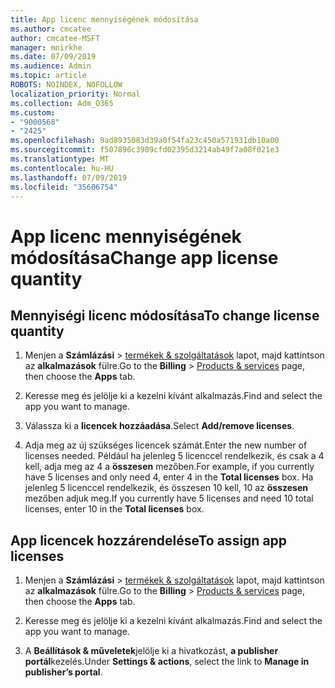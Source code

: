 ```yaml
---
title: App licenc mennyiségének módosítása
ms.author: cmcatee
author: cmcatee-MSFT
manager: mnirkhe
ms.date: 07/09/2019
ms.audience: Admin
ms.topic: article
ROBOTS: NOINDEX, NOFOLLOW
localization_priority: Normal
ms.collection: Adm_O365
ms.custom:
- "9000568"
- "2425"
ms.openlocfilehash: 9ad8935083d39a0f54fa23c450a571931db10a00
ms.sourcegitcommit: f507896c3909cfd02395d3214ab49f7a08f021e3
ms.translationtype: MT
ms.contentlocale: hu-HU
ms.lasthandoff: 07/09/2019
ms.locfileid: "35606754"
---
```

# <a name="change-app-license-quantity"></a><span data-ttu-id="330a8-102">App licenc mennyiségének módosítása</span><span class="sxs-lookup"><span data-stu-id="330a8-102">Change app license quantity</span></span>

## <a name="to-change-license-quantity"></a><span data-ttu-id="330a8-103">Mennyiségi licenc módosítása</span><span class="sxs-lookup"><span data-stu-id="330a8-103">To change license quantity</span></span>

1. <span data-ttu-id="330a8-104">Menjen a **Számlázási** > [termékek & szolgáltatások](https://go.microsoft.com/fwlink/p/?linkid=842054) lapot, majd kattintson az **alkalmazások** fülre.</span><span class="sxs-lookup"><span data-stu-id="330a8-104">Go to the **Billing** > [Products & services](https://go.microsoft.com/fwlink/p/?linkid=842054) page, then choose the **Apps** tab.</span></span>

2. <span data-ttu-id="330a8-105">Keresse meg és jelölje ki a kezelni kívánt alkalmazás.</span><span class="sxs-lookup"><span data-stu-id="330a8-105">Find and select the app you want to manage.</span></span>  

3. <span data-ttu-id="330a8-106">Válassza ki a **licencek hozzáadása**.</span><span class="sxs-lookup"><span data-stu-id="330a8-106">Select **Add/remove licenses**.</span></span>

4. <span data-ttu-id="330a8-107">Adja meg az új szükséges licencek számát.</span><span class="sxs-lookup"><span data-stu-id="330a8-107">Enter the new number of licenses needed.</span></span> <span data-ttu-id="330a8-108">Például ha jelenleg 5 licenccel rendelkezik, és csak a 4 kell, adja meg az 4 a **összesen** mezőben.</span><span class="sxs-lookup"><span data-stu-id="330a8-108">For example, if you currently have 5 licenses and only need 4, enter 4 in the **Total licenses** box.</span></span> <span data-ttu-id="330a8-109">Ha jelenleg 5 licenccel rendelkezik, és összesen 10 kell, 10 az **összesen** mezőben adjuk meg.</span><span class="sxs-lookup"><span data-stu-id="330a8-109">If you currently have 5 licenses and need 10 total licenses, enter 10 in the **Total licenses** box.</span></span>

## <a name="to-assign-app-licenses"></a><span data-ttu-id="330a8-110">App licencek hozzárendelése</span><span class="sxs-lookup"><span data-stu-id="330a8-110">To assign app licenses</span></span>

1. <span data-ttu-id="330a8-111">Menjen a **Számlázási** > [termékek & szolgáltatások](https://go.microsoft.com/fwlink/p/?linkid=842054) lapot, majd kattintson az **alkalmazások** fülre.</span><span class="sxs-lookup"><span data-stu-id="330a8-111">Go to the **Billing** > [Products & services](https://go.microsoft.com/fwlink/p/?linkid=842054) page, then choose the **Apps** tab.</span></span>

2. <span data-ttu-id="330a8-112">Keresse meg és jelölje ki a kezelni kívánt alkalmazás.</span><span class="sxs-lookup"><span data-stu-id="330a8-112">Find and select the app you want to manage.</span></span>  

3. <span data-ttu-id="330a8-113">A **Beállítások & műveletek**jelölje ki a hivatkozást, **a publisher portál**kezelés.</span><span class="sxs-lookup"><span data-stu-id="330a8-113">Under **Settings & actions**, select the link to **Manage in publisher’s portal**.</span></span>